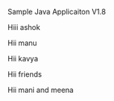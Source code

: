 
Sample Java Applicaiton V1.8

Hiii ashok 

Hii manu 

Hii kavya

Hii friends


Hii mani and meena 
